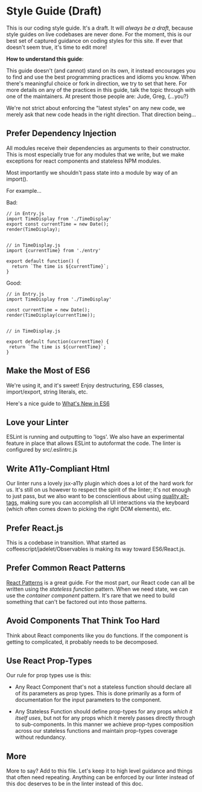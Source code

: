 Style Guide (Draft)
===================

This is our coding style guide.  It's a draft.  It will _always be a draft_, because style guides on live codebases are never done.  For the moment, this is our best set of captured guidance on coding styles for this site. If ever that doesn't seem true, it's time to edit more!

**How to understand this guide**:

This guide doesn't (and cannot) stand on its own, it instead encourages you to find and use the best programming practices and idioms you know.  When there's meaningful choice or fork in direction, we try to set that here.  For more details on any of the practices in this guide, talk the topic through with one of the maintainers.  At present those people are: Jude, Greg, {...you?}

We're not strict about enforcing the "latest styles" on any new code, we merely ask that new code heads in the right direction.  That direction being...



Prefer Dependency Injection
---------------------------
All modules receive their dependencies as arguments to their constructor.  This is most especially true for any modules that we write, but we make exceptions for react components and stateless NPM modules.

Most importantly we shouldn't pass state into a module by way of an import().

For example...

Bad:
```
// in Entry.js
import TimeDisplay from './TimeDisplay'
export const currentTime = new Date();
render(TimeDisplay);


// in TimeDisplay.js
import {currentTime} from './entry'

export default function() {
  return `The time is ${currentTime}`;
}
```

Good:
```
// in Entry.js
import TimeDisplay from './TimeDisplay'

const currentTime = new Date();
render(TimeDisplay(currentTime));


// in TimeDisplay.js

export default function(currentTime) {
 return `The time is ${currentTime}`;
}

```


Make the Most of ES6
--------------------
We're using it, and it's sweet!  Enjoy destructuring, ES6 classes, import/export, string literals, etc. 

Here's a nice guide to [What's New in ES6](http://es6-features.org/#Constants)

Love your Linter
----------------
ESLint is running and outputting to 'logs'.  We also have an experimental feature in place that allows ESLint to autoformat the code.  The linter is configured by src/.eslintrc.js

Write A11y-Compliant Html
-------------------------
Our linter runs a lovely jsx-a11y plugin which does a lot of the hard work for us.  It's still on us however to respect the spirit of the linter;  it's not enough to just pass, but we also want to be conscientious about using [quality alt-tags](https://a11yproject.com/posts/alt-text/), making sure you can accomplish all UI interactions via the keyboard (which often comes down to picking the right DOM elements), etc. 


Prefer React.js
---------------------
This is a codebase in transition.  What started as coffeescript/jadelet/Observables is making its way toward ES6/React.js.

Prefer Common React Patterns
----------------------------
[React Patterns](https://reactpatterns.com/) is a great guide.  For the most part, our React code can all be written using the *stateless function* pattern.  When we need state, we can use the *container component* pattern.  It's rare that we need to build something that can't be factored out into those patterns.

Avoid Components That Think Too Hard
------------------------------------
Think about React components like you do functions.  If the component is getting to complicated, it probably needs to be decomposed.

Use React Prop-Types
--------------------
Our rule for prop types use is this:

 - Any React Component that's not a stateless function should declare all of its parameters as prop types. This is done primarily as a form of documentation for the input parameters to the component.
 
 - Any Stateless Function should define prop-types for any props _which it itself uses_, but not for any props which it merely passes directly through to sub-components.  In this manner we achieve prop-types composition across our stateless functions and maintain prop-types coverage without redundancy.
 
More
----
More to say? Add to this file.  Let's keep it to high level guidance and things that often need repeating.  Anything can be enforced by our linter instead of this doc deserves to be in the linter instead of this doc.